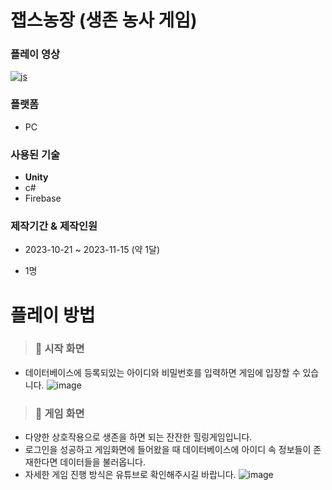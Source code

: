 # 잽스농장 (생존 농사 게임)
### 플레이 영상
<a href="https://youtu.be/gRbp3Yo6wz0">![js](https://img.shields.io/badge/YouTube-FF0000?style=for-the-badge&logo=youtube&logoColor=white)</a>
### 플랫폼
+ PC
### 사용된 기술
+ **Unity**
+ c#
+ Firebase
### 제작기간 & 제작인원
+ 2023-10-21 ~ 2023-11-15 (약 1달)
+ 1명

  #
# 플레이 방법
> ### 👜 시작 화면
- 데이터베이스에 등록되있는 아이디와 비밀번호를 입력하면 게임에 입장할 수 있습니다.
![image](https://github.com/jaebins/JabsFarm/assets/70888275/edfc96d4-4848-4b14-a96a-4265a20aa864)
> ### 👜 게임 화면
- 다양한 상호작용으로 생존을 하면 되는 잔잔한 힐링게임입니다.
- 로그인을 성공하고 게임화면에 들어왔을 때 데이터베이스에 아이디 속 정보들이 존재한다면 데이터들을 불러옵니다.
- 자세한 게임 진행 방식은 유튜브로 확인해주시길 바랍니다. 
![image](https://github.com/jaebins/JabsFarm/assets/70888275/cd00b163-de79-41ca-b8c4-e1e86f9888d5)



